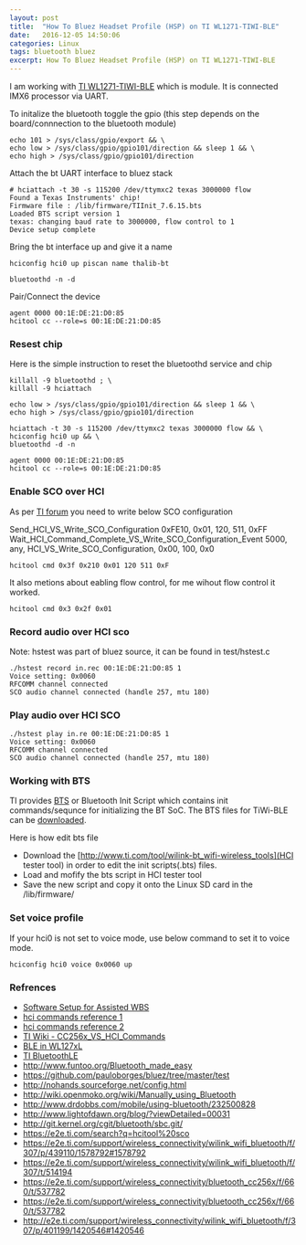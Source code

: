 ```yaml
---
layout: post
title:  "How To Bluez Headset Profile (HSP) on TI WL1271-TIWI-BLE"
date:   2016-12-05 14:50:06
categories: Linux
tags: bluetooth bluez
excerpt: How To Bluez Headset Profile (HSP) on TI WL1271-TIWI-BLE
---
```


I am working with [TI WL1271-TIWI-BLE](http://www.ti.com/product/wl1271-tiwi-ble) which is module. It is connected IMX6 processor via UART.

To initalize the bluetooth toggle the gpio (this step depends on the board/connnection to the bluetooth module)

```
echo 101 > /sys/class/gpio/export && \
echo low > /sys/class/gpio/gpio101/direction && sleep 1 && \
echo high > /sys/class/gpio/gpio101/direction
```

Attach the bt UART interface to bluez stack

```
# hciattach -t 30 -s 115200 /dev/ttymxc2 texas 3000000 flow
Found a Texas Instruments' chip!
Firmware file : /lib/firmware/TIInit_7.6.15.bts
Loaded BTS script version 1
texas: changing baud rate to 3000000, flow control to 1
Device setup complete
```

Bring the bt interface up and give it a name

```
hciconfig hci0 up piscan name thalib-bt
```
```
bluetoothd -n -d
```

Pair/Connect the device

```
agent 0000 00:1E:DE:21:D0:85
hcitool cc --role=s 00:1E:DE:21:D0:85
```


### Resest chip

Here is the simple instruction to reset the bluetoothd service and chip

```
killall -9 bluetoothd ; \
killall -9 hciattach

echo low > /sys/class/gpio/gpio101/direction && sleep 1 && \
echo high > /sys/class/gpio/gpio101/direction

hciattach -t 30 -s 115200 /dev/ttymxc2 texas 3000000 flow && \
hciconfig hci0 up && \
bluetoothd -d -n

agent 0000 00:1E:DE:21:D0:85
hcitool cc --role=s 00:1E:DE:21:D0:85
```

### Enable SCO over HCI

As per [TI forum](https://e2e.ti.com/support/wireless_connectivity/wilink_wifi_bluetooth/f/307/p/439110/1578792#1578792) you need to write below SCO configuration

Send_HCI_VS_Write_SCO_Configuration 0xFE10, 0x01, 120, 511, 0xFF
Wait_HCI_Command_Complete_VS_Write_SCO_Configuration_Event 5000, any,
HCI_VS_Write_SCO_Configuration, 0x00, 100, 0x0

```
hcitool cmd 0x3f 0x210 0x01 120 511 0xF
```

It also metions about eabling flow control, for me wihout flow control it worked.

```
hcitool cmd 0x3 0x2f 0x01
```

### Record audio over HCI sco

Note: hstest was part of bluez source, it can be found in test/hstest.c
```
./hstest record in.rec 00:1E:DE:21:D0:85 1
Voice setting: 0x0060
RFCOMM channel connected
SCO audio channel connected (handle 257, mtu 180)
```

### Play audio over HCI SCO
```
./hstest play in.re 00:1E:DE:21:D0:85 1
Voice setting: 0x0060
RFCOMM channel connected
SCO audio channel connected (handle 257, mtu 180)

```

### Working with BTS

TI provides [BTS](http://processors.wiki.ti.com/index.php/Bluetooth_BTS_files_overview) or Bluetooth Init Script which contains init commands/sequnce for initializing the BT SoC. The BTS files for TiWi-BLE
can be [downloaded](https://www.lsr.com/embedded-wireless-modules/wifi-plus-bluetooth-module/tiwi-ble).

Here is how edit bts file

* Download the [http://www.ti.com/tool/wilink-bt_wifi-wireless_tools](HCI tester tool) in order to edit the init scripts(.bts) files.
* Load and mofify the bts script in HCI tester tool
* Save the new script and copy it onto the Linux SD card in the /lib/firmware/


### Set voice profile

If your hci0 is not set to voice mode, use below command to set it to voice mode.

```
hciconfig hci0 voice 0x0060 up
```

### Refrences


* [Software Setup for Assisted WBS](http://processors.wiki.ti.com/index.php/CC256x_Advanced_Voice_and_Audio_Features#WB_Speech)
* [hci commands reference 1](http://www.dziwior.org/Bluetooth/HCI_Commands_Host_Control.html)
* [hci commands reference 2](http://www.lisha.ufsc.br/teaching/shi/ine5346-2003-1/work/bluetooth/hci_commands.html)
* [TI Wiki - CC256x_VS_HCI_Commands](http://processors.wiki.ti.com/index.php/CC256x_VS_HCI_Commands)
* [BLE in WL127xL](http://processors.wiki.ti.com/index.php/BTS_with_BLE_enabled_for_WL127xL)
* [TI BluetoothLE](http://processors.wiki.ti.com/index.php/Category:BluetoothLE?DCMP=blestack&HQS=ble-wiki)
* http://www.funtoo.org/Bluetooth_made_easy
* https://github.com/pauloborges/bluez/tree/master/test
* http://nohands.sourceforge.net/config.html
* http://wiki.openmoko.org/wiki/Manually_using_Bluetooth
* http://www.drdobbs.com/mobile/using-bluetooth/232500828
* http://www.lightofdawn.org/blog/?viewDetailed=00031
* http://git.kernel.org/cgit/bluetooth/sbc.git/
* https://e2e.ti.com/search?q=hcitool%20sco
* https://e2e.ti.com/support/wireless_connectivity/wilink_wifi_bluetooth/f/307/p/439110/1578792#1578792
* https://e2e.ti.com/support/wireless_connectivity/wilink_wifi_bluetooth/f/307/t/514194
* https://e2e.ti.com/support/wireless_connectivity/bluetooth_cc256x/f/660/t/537782
* https://e2e.ti.com/support/wireless_connectivity/bluetooth_cc256x/f/660/t/537782
* http://e2e.ti.com/support/wireless_connectivity/wilink_wifi_bluetooth/f/307/p/401199/1420546#1420546
